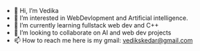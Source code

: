 - 👋 Hi, I’m Vedika
- 👀 I’m interested in WebDevlopment and Artificial intelligence.
- 🌱 I’m currently learning fullstack web dev and C++
- 💞️ I’m looking to collaborate on AI and web dev projects 
- 📫 How to reach me here is my gmail: vedikskedar@gmail.com

<!---
Ved-isk27/Ved-isk27 is a ✨ special ✨ repository because its `README.md` (this file) appears on your GitHub profile.
You can click the Preview link to take a look at your changes.
--->
